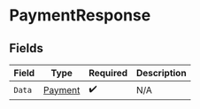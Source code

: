 # PaymentResponse


## Fields

| Field                                     | Type                                      | Required                                  | Description                               |
| ----------------------------------------- | ----------------------------------------- | ----------------------------------------- | ----------------------------------------- |
| `Data`                                    | [Payment](../../models/shared/payment.md) | :heavy_check_mark:                        | N/A                                       |